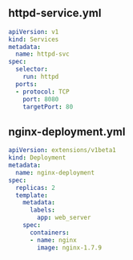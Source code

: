 ## httpd-service.yml

```yaml
apiVersion: v1
kind: Services
metadata:
  name: httpd-svc
spec:
  selector:
    run: httpd
  ports:
  - protocol: TCP
    port: 8080
    targetPort: 80
```



## nginx-deployment.yml

```yaml
apiVersion: extensions/v1beta1
kind: Deployment
metadata:
  name: nginx-deployment
spec:
  replicas: 2
  template:
    metadata:
      labels:
        app: web_server
    spec:
      containers:
      - name: nginx
        image: nginx-1.7.9
```

